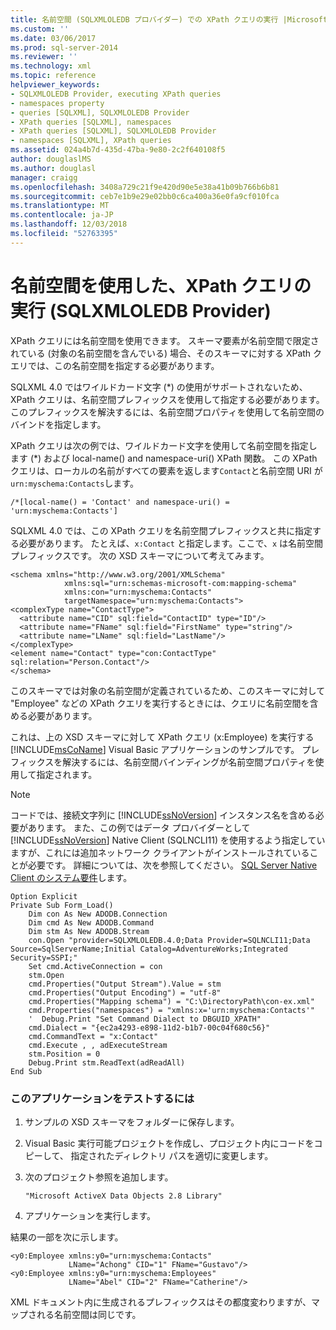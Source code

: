 ```yaml
---
title: 名前空間 (SQLXMLOLEDB プロバイダー) での XPath クエリの実行 |Microsoft Docs
ms.custom: ''
ms.date: 03/06/2017
ms.prod: sql-server-2014
ms.reviewer: ''
ms.technology: xml
ms.topic: reference
helpviewer_keywords:
- SQLXMLOLEDB Provider, executing XPath queries
- namespaces property
- queries [SQLXML], SQLXMLOLEDB Provider
- XPath queries [SQLXML], namespaces
- XPath queries [SQLXML], SQLXMLOLEDB Provider
- namespaces [SQLXML], XPath queries
ms.assetid: 024a4b7d-435d-47ba-9e80-2c2f640108f5
author: douglaslMS
ms.author: douglasl
manager: craigg
ms.openlocfilehash: 3408a729c21f9e420d90e5e38a41b09b766b6b81
ms.sourcegitcommit: ceb7e1b9e29e02bb0c6ca400a36e0fa9cf010fca
ms.translationtype: MT
ms.contentlocale: ja-JP
ms.lasthandoff: 12/03/2018
ms.locfileid: "52763395"
---
```

# <a name="executing-xpath-queries-with-namespaces-sqlxmloledb-provider"></a>名前空間を使用した、XPath クエリの実行 (SQLXMLOLEDB Provider)
  XPath クエリには名前空間を使用できます。 スキーマ要素が名前空間で限定されている (対象の名前空間を含んでいる) 場合、そのスキーマに対する XPath クエリでは、この名前空間を指定する必要があります。  
  
 SQLXML 4.0 ではワイルドカード文字 (*) の使用がサポートされないため、XPath クエリは、名前空間プレフィックスを使用して指定する必要があります。 このプレフィックスを解決するには、名前空間プロパティを使用して名前空間のバインドを指定します。  
  
 XPath クエリは次の例では、ワイルドカード文字を使用して名前空間を指定します (\*) および local-name() and namespace-uri() XPath 関数。 この XPath クエリは、ローカルの名前がすべての要素を返します`Contact`と名前空間 URI が`urn:myschema:Contacts`します。  
  
```  
/*[local-name() = 'Contact' and namespace-uri() = 'urn:myschema:Contacts']  
```  
  
 SQLXML 4.0 では、この XPath クエリを名前空間プレフィックスと共に指定する必要があります。 たとえば、`x:Contact` と指定します。ここで、`x` は名前空間プレフィックスです。 次の XSD スキーマについて考えてみます。  
  
```  
<schema xmlns="http://www.w3.org/2001/XMLSchema"  
            xmlns:sql="urn:schemas-microsoft-com:mapping-schema"  
            xmlns:con="urn:myschema:Contacts"  
            targetNamespace="urn:myschema:Contacts">  
<complexType name="ContactType">  
  <attribute name="CID" sql:field="ContactID" type="ID"/>  
  <attribute name="FName" sql:field="FirstName" type="string"/>  
  <attribute name="LName" sql:field="LastName"/>   
</complexType>  
<element name="Contact" type="con:ContactType" sql:relation="Person.Contact"/>  
</schema>  
```  
  
 このスキーマでは対象の名前空間が定義されているため、このスキーマに対して "Employee" などの XPath クエリを実行するときには、クエリに名前空間を含める必要があります。  
  
 これは、上の XSD スキーマに対して XPath クエリ (x:Employee) を実行する [!INCLUDE[msCoName](../../../includes/msconame-md.md)] Visual Basic アプリケーションのサンプルです。 プレフィックスを解決するには、名前空間バインディングが名前空間プロパティを使用して指定されます。  
  
> [!NOTE]  
>  コードでは、接続文字列に [!INCLUDE[ssNoVersion](../../../includes/ssnoversion-md.md)] インスタンス名を含める必要があります。 また、この例ではデータ プロバイダーとして [!INCLUDE[ssNoVersion](../../../includes/ssnoversion-md.md)] Native Client (SQLNCLI11) を使用するよう指定していますが、これには追加ネットワーク クライアントがインストールされていることが必要です。 詳細については、次を参照してください。 [SQL Server Native Client のシステム要件](../../native-client/system-requirements-for-sql-server-native-client.md)します。  
  
```  
Option Explicit  
Private Sub Form_Load()  
    Dim con As New ADODB.Connection  
    Dim cmd As New ADODB.Command  
    Dim stm As New ADODB.Stream  
    con.Open "provider=SQLXMLOLEDB.4.0;Data Provider=SQLNCLI11;Data Source=SqlServerName;Initial Catalog=AdventureWorks;Integrated Security=SSPI;"  
    Set cmd.ActiveConnection = con  
    stm.Open  
    cmd.Properties("Output Stream").Value = stm  
    cmd.Properties("Output Encoding") = "utf-8"  
    cmd.Properties("Mapping schema") = "C:\DirectoryPath\con-ex.xml"  
    cmd.Properties("namespaces") = "xmlns:x='urn:myschema:Contacts'"  
    '  Debug.Print "Set Command Dialect to DBGUID_XPATH"  
    cmd.Dialect = "{ec2a4293-e898-11d2-b1b7-00c04f680c56}"  
    cmd.CommandText = "x:Contact"  
    cmd.Execute , , adExecuteStream   
    stm.Position = 0  
    Debug.Print stm.ReadText(adReadAll)  
End Sub  
```  
  
### <a name="to-test-this-application"></a>このアプリケーションをテストするには  
  
1.  サンプルの XSD スキーマをフォルダーに保存します。  
  
2.  Visual Basic 実行可能プロジェクトを作成し、プロジェクト内にコードをコピーして、 指定されたディレクトリ パスを適切に変更します。  
  
3.  次のプロジェクト参照を追加します。  
  
    ```  
    "Microsoft ActiveX Data Objects 2.8 Library"  
    ```  
  
4.  アプリケーションを実行します。  
  
 結果の一部を次に示します。  
  
```  
<y0:Employee xmlns:y0="urn:myschema:Contacts"   
             LName="Achong" CID="1" FName="Gustavo"/>  
<y0:Employee xmlns:y0="urn:myschema:Employees"   
             LName="Abel" CID="2" FName="Catherine"/>  
```  
  
 XML ドキュメント内に生成されるプレフィックスはその都度変わりますが、マップされる名前空間は同じです。  
  
  
